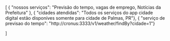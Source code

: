 [
  { "nossos serviços": "Previsão do tempo, vagas de emprego, Notícias da Prefeitura" },
  { "cidades atendidas": "Todos os serviços do app cidade digital estão disponíves somente para cidade de Palmas, PR"},
  { "serviço de previsao do tempo": "http://cronus:3333/v1/weather/findBy?cidade=1"}

]
